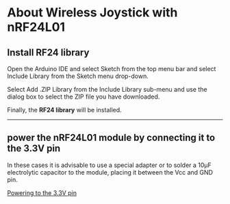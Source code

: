 # About Wireless Joystick with nRF24L01

## Install RF24 library
Open the Arduino IDE and select Sketch from the top menu bar and select Include Library from the Sketch menu drop-down.

Select Add .ZIP Library from the Include Library sub-menu and use the dialog box to select the ZIP file you have downloaded.

Finally, the **RF24 library** will be installed.

___
## power the nRF24L01 module by connecting it to the 3.3V pin
In these cases it is advisable to use a special adapter or to solder a 10μF electrolytic capacitor to the module, placing it between the Vcc and GND pin.

[Powering to the 3.3V pin](https://google.com)
